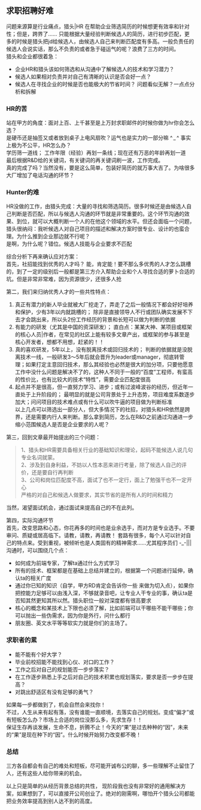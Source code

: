 ## 求职招聘好难
问题来源算是行业痛点，猎头|HR 在帮助企业筛选简历的时候想更有效率和针对性；但是，跨界了…… 只能根据大量经验判断候选人的简历，进行初步匹配，更多的时候是猎头把jd给候选人，由候选人自己来判断匹配度有多高。一般负责任的候选人会说实话，那么不负责的或者急于碰运气的呢？浪费了三方的时间。  
猎头和企业都很着急：  
+ 企业HR和猎头该如何筛选和从沟通中了解候选人的技术和学习潜力？
+ 候选人如果相对负责并对自己有清晰的认识是否会好一点？
+ 候选人在寻找企业的时候是否也能极大的节省时间？
问题看似无解？一点点分析和拆解

### HR的苦
站在甲方的角度：面对上百、上千甚至是上万封求职邮件的时候你做为hr你会怎么选？  
是硬币还是抽签又或者放到桌子上电风扇吹？运气也是实力的一部分嘛 ^ _ ^  事实上极为不公平，HR怎么办？  
学历筛一道线；
工作年限（经验）再划一条线；现在还有万恶的年龄再划一道  
最后根据R&D给的关键词，有关键词的再关键词刷一波，工作完成。  
真的完成了吗？当然没有，要是这么简单，包装好简历的就万事大吉了。为啥很多大厂增加了电话沟通的环节？

### Hunter的难

HR没做的工作，由猎头完成：大量的寻找和筛选简历。很多时候还是由候选人自己判断是否匹配，所以与候选人沟通的环节就是非常重要的。这个环节沟通的效果、到位，就可以大概判断一个人的在他这个领域的水平。但还会面临一个问题，猎头很纳闷：我听候选人对自己项目的描述和解决方案时很专业、设计的也蛮合理。为什么推到企业那边就不行呢？  
是啊，为什么呢？错位。候选人技能与企业要求不匹配

综合分析下再来确认应对方案：  
首先，社招能找到优秀的人才吗？
能，肯定能！要不那么多优秀的人才怎么跳槽的，到了一定的级别后一般都是第三方介入帮助企业和个人寻找合适的萝卜合适的坑。但是非常非常难，因为资源很少，还很多人抢  

第二，我们来归纳优秀人才的一些共性特点：
1. 真正有潜力的新人毕业就被大厂挖走了，弄走了之后一般情况下都会好好培养和保护，少有3年以内就跳槽的；
除非是直接领导人不行或团队确实发展不下去才会跳出来，所以头2份工作经历的背景和长短可以做为判断的依据
2. 有能力的研发（尤其是中国的资深研发）；
直白点：某某大神、某项目或框架的核心人员|作者，在常见的社区上能有较多文章产出，或框架的参与甚至是核心开发者，想都不用想，赶紧的！！ 
3. 真的喜欢研发，5年以上，没有脱离技术或回归技术的；
判断的依据就是没脱离技术一线，一般研发3～5年后就会晋升为leader或manager，彻底转管理；如果打定主意回归技术，那么其经验也必然是很大的加分项，只要他愿意工作中没什么问题是解决不了的，这种人不同于一般的“百度”工程师，有蛮高的性价比，也有比较大的技术“特性”，需要企业匹配度很高
4. 起点并不是很高，但一直努力学习、进步；或有过波峰波谷的经历，但近年一直处于上升阶段的；
最明显的就是公司背景处于上升态势，项目难度系数逐步加大；问问项目的技术难点或有什么可以吹牛逼的项目做为判断标准  
以上几点可以筛选出一部分人，但大多情况下的社招，对猎头和HR依然是跨界，还是需要内行人来判断。那么拿到简历，怎么在R&D之前通过沟通进一步缩小范围候选人是否是企业要求的人呢？  

第三，回到文章最开始提出的三个问题：  
> 1、猎头和HR需要具备相关行业的基础知识和理论，起码不能候选人说几句专业名词就蒙。  
2、涉及到自身利益，不妨以人性本恶来进行考量，除了候选人自己的评价，还是要自行再判断  
3、公司和岗位匹配度不高，面试了也不一定行，面上了勉强干也不一定开心  
严格的对自己和候选人做要求，其实节省的是所有人的时间和精力  

当然，渴望面试机会，通过面试来提高自己的不在此列。  

第四，实际沟通环节  
首先，改变思路和心态，你花再多的时间也是业余选手，而对方是专业选手。不要审问、质疑或居高临下。请教，请教，再请教！
套路有很多，每个人可以针对自己的特点来。受到重视，被倾听也是人类固有的精神需求……尤其程序员们 -_-|||  
沟通时，可以围绕几个点：
+ 如何成为前端专家，了解ta通过什么方式学习
+ 所有的技术、框架都是在基础上总结并建立的，根据第一个问题进行延伸，确认ta的相关广度
+ 通过你已知的知识（自学，甲方RD肯定会告诉你一些 来做为切入点），如果你把控能力足够可以由浅入深，不够就录音吧，让专业人干专业的事，确认ta是否知其然更知其所以然。猎头职位一般对深度都有很高要求
+ 核心的概念和某技术上下限也必须了解，比如前端可以干哪些不能干哪些；你可以抛出一些伪需求，因为你是外行，问什么都行
+ 朋友圈、英文水平等等软实力就是你们的主场了。

### 求职者的累
+ 能不能有个好大学？
+ 毕业前校招能不能找到心仪、对口的工作？
+ 工作之后对自己的规划能否一步步落实？
+ 在工作逐步熟悉上手之后对自己的技术积累也规划落实，要求是否一步步在提高？
+ 对跳出舒适区有没有足够的勇气？  

如果每一步都做到了，机会自然会来找你！  
不过，人生从来有起有落，没有谁能一直顺境，去落实自己的规划。变成“偏才”或有短板怎么办？市场上合适的岗位没那么多，先求生存！！  
保证生存再谈发展，生命不息，折腾不止！今天的“果”是过去种种的“因”，未来的“果”是现在种下的“因”。什么时候开始努力改变都不晚！
### 总结
三方各自都会有自己的难处和短板，尽可能开诚布公的聊，多一些理解不止留住了人，还有这些人给你带来的机会。

以上只是简单的从经历背景总结的共性，
现阶段我也没有非常好的通用解决方案，如果想到了，可以直接开公司创业了。绝对的刚需啊，哪怕开个猎头公司都能把业务效率提高到别人达不到的高度。